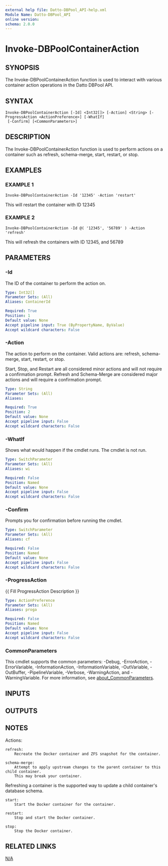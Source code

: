 ```yaml
---
external help file: Datto-DBPool_API-help.xml
Module Name: Datto-DBPool_API
online version:
schema: 2.0.0
---
```


# Invoke-DBPoolContainerAction

## SYNOPSIS
The Invoke-DBPoolContainerAction function is used to interact with various container action operations in the Datto DBPool API.

## SYNTAX

```
Invoke-DBPoolContainerAction [-Id] <Int32[]> [-Action] <String> [-ProgressAction <ActionPreference>] [-WhatIf]
 [-Confirm] [<CommonParameters>]
```

## DESCRIPTION
The Invoke-DBPoolContainerAction function is used to perform actions on a container such as refresh, schema-merge, start, restart, or stop.

## EXAMPLES

### EXAMPLE 1
```
Invoke-DBPoolContainerAction -Id '12345' -Action 'restart'
```

This will restart the container with ID 12345

### EXAMPLE 2
```
Invoke-DBPoolContainerAction -Id @( '12345', '56789' ) -Action 'refresh'
```

This will refresh the containers with ID 12345, and 56789

## PARAMETERS

### -Id
The ID of the container to perform the action on.

```yaml
Type: Int32[]
Parameter Sets: (All)
Aliases: ContainerId

Required: True
Position: 1
Default value: None
Accept pipeline input: True (ByPropertyName, ByValue)
Accept wildcard characters: False
```

### -Action
The action to perform on the container.
Valid actions are: refresh, schema-merge, start, restart, or stop.

Start, Stop, and Restart are all considered minor actions and will not require a confirmation prompt.
Refresh and Schema-Merge are considered major actions and will require a confirmation prompt.

```yaml
Type: String
Parameter Sets: (All)
Aliases:

Required: True
Position: 2
Default value: None
Accept pipeline input: False
Accept wildcard characters: False
```

### -WhatIf
Shows what would happen if the cmdlet runs.
The cmdlet is not run.

```yaml
Type: SwitchParameter
Parameter Sets: (All)
Aliases: wi

Required: False
Position: Named
Default value: None
Accept pipeline input: False
Accept wildcard characters: False
```

### -Confirm
Prompts you for confirmation before running the cmdlet.

```yaml
Type: SwitchParameter
Parameter Sets: (All)
Aliases: cf

Required: False
Position: Named
Default value: None
Accept pipeline input: False
Accept wildcard characters: False
```

### -ProgressAction
{{ Fill ProgressAction Description }}

```yaml
Type: ActionPreference
Parameter Sets: (All)
Aliases: proga

Required: False
Position: Named
Default value: None
Accept pipeline input: False
Accept wildcard characters: False
```

### CommonParameters
This cmdlet supports the common parameters: -Debug, -ErrorAction, -ErrorVariable, -InformationAction, -InformationVariable, -OutVariable, -OutBuffer, -PipelineVariable, -Verbose, -WarningAction, and -WarningVariable. For more information, see [about_CommonParameters](http://go.microsoft.com/fwlink/?LinkID=113216).

## INPUTS

## OUTPUTS

## NOTES
Actions:

    refresh:
        Recreate the Docker container and ZFS snapshot for the container.

    schema-merge:
        Attempt to apply upstream changes to the parent container to this child container.
        This may break your container.
Refreshing a container is the supported way to update a child container's database schema.

    start:
        Start the Docker container for the container.

    restart:
        Stop and start the Docker container.

    stop:
        Stop the Docker container.

## RELATED LINKS

[N/A]()

